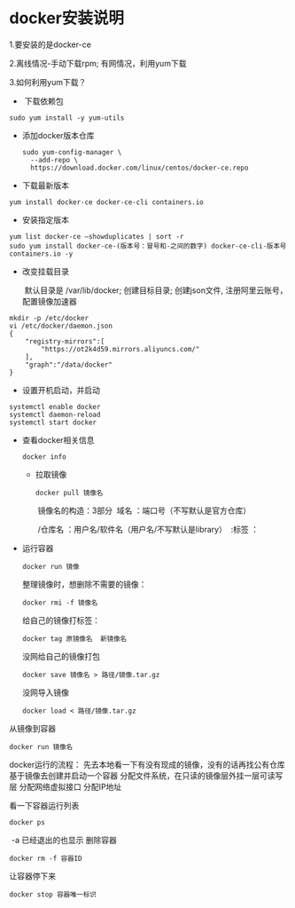 # docker安装说明

1.要安装的是docker-ce

2.离线情况-手动下载rpm; 有网情况，利用yum下载

3.如何利用yum下载？

- ​	下载依赖包				

```shell
sudo yum install -y yum-utils
```

- 添加docker版本仓库

  ```shell
  sudo yum-config-manager \
  	--add-repo \
   	https://download.docker.com/linux/centos/docker-ce.repo
  ```

- 下载最新版本

```shell
yum install docker-ce docker-ce-cli containers.io
```

- 安装指定版本

```shell
yum list docker-ce —showduplicates | sort -r
sudo yum install docker-ce-(版本号：冒号和-之间的数字) docker-ce-cli-版本号 containers.io -y
```

- 改变挂载目录

  ​		默认目录是 /var/lib/docker; 创建目标目录; 创建json文件, 注册阿里云账号，配置镜像加速器

```shell
mkdir -p /etc/docker
vi /etc/docker/daemon.json
{
	"registry-mirrors":[
		"https://ot2k4d59.mirrors.aliyuncs.com/"
	],
	"graph":"/data/docker"
}
```

- 设置开机启动，并启动

```shell
systemctl enable docker
systemctl daemon-reload
systemctl start docker
```

- 查看docker相关信息

  ```shell
  docker info
  ```

  - 拉取镜像

    ```shell
    docker pull 镜像名
    ```

    ​		镜像名的构造：3部分
    ​				域名 ：端口号（不写默认是官方仓库）

    ​				/仓库名 ：用户名/软件名（用户名/不写默认是library）
    ​				:标签  ：			

- 运行容器

  ```shell
  docker run 镜像
  ```

  整理镜像时，想删除不需要的镜像：

  ```shell
  docker rmi -f 镜像名
  ```

  给自己的镜像打标签：
  
  ```shell
  docker tag 原镜像名  新镜像名
  ```
  
  没网给自己的镜像打包
  
  ```shell
  docker save 镜像名 > 路径/镜像.tar.gz
  ```
  
  没网导入镜像
  
  ```shell
  docker load < 路径/镜像.tar.gz
  ```



从镜像到容器

```shell
docker run 镜像名
```

docker运行的流程：
		先去本地看一下有没有现成的镜像，没有的话再找公有仓库
		基于镜像去创建并启动一个容器
		分配文件系统，在只读的镜像层外挂一层可读写层
		分配网络虚拟接口
		分配IP地址
		

看一下容器运行列表

```shell
docker ps 
```

​			-a 已经退出的也显示
删除容器

```shell
docker rm -f 容器ID
```

让容器停下来

```shell
docker stop 容器唯一标识
```

